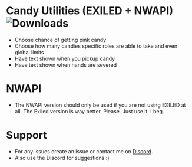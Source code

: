 # Candy Utilities (EXILED + NWAPI) ![Downloads](https://img.shields.io/github/downloads/Misfiy/CandyUtilities/total)
- Choose chance of getting pink candy
- Choose how many candies specific roles are able to take and even global limits
- Have text shown when you pickup candy
- Have text shown when hands are severed

# NWAPI
- The NWAPI version should only be used if you are not using EXILED at all. The Exiled version is way better. Please. Just use it. I beg.

# Support
* For any issues create an issue or contact me on [Discord](https://discord.gg/RYzahv3vfC).
* Also use the Discord for suggestions :)
